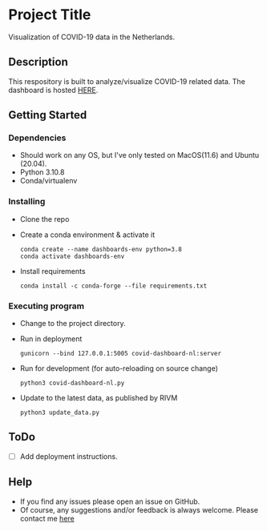 # Project Title

Visualization of COVID-19 data in the Netherlands.

## Description

This respository is built to analyze/visualize COVID-19 related data. The dashboard is hosted
[HERE](http://shriniwas26.ddns.net/covid-nl/).

## Getting Started

### Dependencies

* Should work on any OS, but I've only tested on MacOS(11.6) and Ubuntu (20.04).
* Python 3.10.8
* Conda/virtualenv

### Installing

* Clone the repo

* Create a conda environment & activate it

    ```{bash}
    conda create --name dashboards-env python=3.8
    conda activate dashboards-env
    ```

* Install requirements

    ```{bash}
    conda install -c conda-forge --file requirements.txt
    ```

### Executing program

* Change to the project directory.
* Run in deployment

    ```{bash}
    gunicorn --bind 127.0.0.1:5005 covid-dashboard-nl:server
    ```

* Run for development (for auto-reloading on source change)

    ```{bash}
    python3 covid-dashboard-nl.py
    ```

* Update to the latest data, as published by RIVM

    ```{bash}
    python3 update_data.py
    ```

## ToDo

* [ ] Add deployment instructions.

## Help

* If you find any issues please open an issue on GitHub.
* Of course, any suggestions and/or feedback is always welcome. Please contact me [here](shriniwas92@gmail.com)

<!-- ## Authors -->

<!-- ## Version History
-->

<!-- ## Acknowledgments

Inspiration, code snippets, etc.
* [awesome-readme](https://github.com/matiassingers/awesome-readme)
* [PurpleBooth](https://gist.github.com/PurpleBooth/109311bb0361f32d87a2)
* [dbader](https://github.com/dbader/readme-template)
* [zenorocha](https://gist.github.com/zenorocha/4526327)
* [fvcproductions](https://gist.github.com/fvcproductions/1bfc2d4aecb01a834b46) -->
